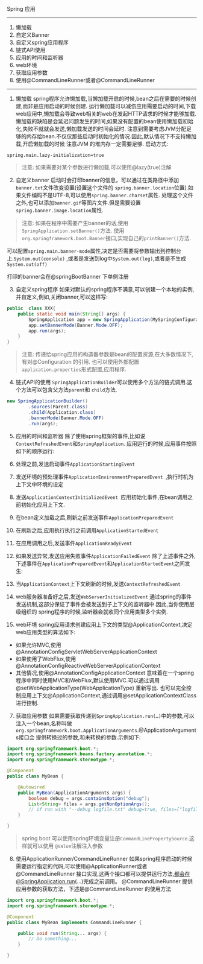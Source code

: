Spring 应用

---

1.  懒加载
2.  自定义Banner
3.  自定义spring应用程序
4.  链式API使用
5.  应用的时间和监听器
6.  web环境
7.  获取应用参数
8.  使用@CommandLineRunner或者@CommandLineRunner

---
1. 懒加载
spring程序允许懒加载,当懒加载开启的时候,bean之后在需要的时候创建,而非是应用启动的时候创建.
运行懒加载可以减伤应用需要启动的时间,下载web应用中,懒加载会导致web相关的web在发起HTTP请求的时候才能够加载.
懒加载的缺陷是会延迟问题发生的时间,如果没有配置的bean使用懒加载初始化,失败不就就会发送,懒加载发送的时间会延时.
注意到需要考虑JVM分配足够的内存给bean.不仅仅那些启动时初始化的情况.因此,默认情况下不支持懒加载,开启懒加载的时候
注意JVM 的堆内存一定需要足够.
启动方式:
```properties
spring.main.lazy-initialization=true
```
> 注意: 如果需要对某个参数进行懒加载,可以使用@lazy(true)注解

2. 自定义banner
启动时会打印banner的信息，可以通过在类路径中添加`banner.txt`文件改变设置(设置这个文件的
`spring.banner.location`位置).如果文件编码不是UTF-8,可以使用`spring.banner.charset`属性.
处理这个文件之外,也可以添加`banner.gif`等图片文件.但是需要设置`spring.banner.image.location`属性.

> 注意: 如果在程序中需要产生banner的话,使用`SpringApplication.setBanner()`方法.
> 使用`org.springframework.boot.Banner`接口,实现自己的`printBanner()`方法.

可以配置`spring.main.banner-mode`属性,决定是否需要将参数输出到控制台上.`System.out(console)`
,或者是发送到log中`System.out(log)`,或者是不生成`System.out(off)`

打印的banner会在@springBootBanner 下单例注册

3. 自定义spring程序
如果对默认的spring程序不满意,可以创建一个本地的实例,并自定义,例如,关闭banner,可以这样写:
```java
public  class XXX{
    public static void main(String[] args) {
        SpringApplication app = new SpringApplication(MySpringConfiguration.class);
        app.setBannerMode(Banner.Mode.OFF);
        app.run(args);
    }
}
```

> 注意: 传递给spring应用的构造器参数是bean的配置资源,在大多数情况下,有对@Configuration 的引用.
也可以使用外部配置`application.properties`形式配置,应用程序.

4. 链式API的使用
`SpringApplicationBuilder`可以使用多个方法的链式调用.这个方法可以包含父方法`parent`和
`child`方法.
```java
new SpringApplicationBuilder()
        .sources(Parent.class)
        .child(Application.class)
        .bannerMode(Banner.Mode.OFF)
        .run(args);
```

5. 应用的时间和监听器
除了使用spring框架的事件,比如说`ContextRefreshedEvent`和`SpringApplication`.
应用运行的时候,应用事件按照如下的顺序运行:
1. 处理之前,发送启动事件`ApplicationStartingEvent`
2. 发送环境的预处理事件`ApplicationEnvironmentPreparedEvent `,执行时机为上下文中环境的设定
3. 发送`ApplicationContextInitializedEvent `应用初始化事件,在bean调用之前初始化应用上下文.
4. 在bean定义加载之后,刷新之前发送事件`ApplicationPreparedEvent`
5. 在刷新之后,应用执行执行之前调用`ApplicationStartedEvent `
6. 在应用调用之后,发送事件`ApplicationReadyEvent`
7. 如果发送异常,发送应用失败事件`ApplicationFailedEvent`
除了上述事件之外,下述事件在`ApplicationPreparedEvent`和`ApplicationStartedEvent`之间发生:
1. 当`ApplicationContext`上下文刷新的时候,发送`ContextRefreshedEvent`
2. web服务器准备好之后,发送`WebServerInitializedEvent`
通过spring的事件发送机制,这部分保证了事件会被发送到子上下文的监听器中.因此,当你使用层级组织的
spring程序的时候,监听器会就收同个应用类型多个实例.

6. web环境
spring应用请求创建应用上下文的类型@ApplicationContext,决定web应用类型的算法如下:
+ 如果允许MVC,使用@AnnotationConfigServletWebServerApplicationContext
+ 如果使用了WebFlux,使用@AnnotationConfigReactiveWebServerApplicationContext
+ 其他情况,使用@AnnotationConfigApplicationContext
意味着在一个spring程序中同时使用MVC和WebFlux,默认使用MVC.可以通过调用@setWebApplicationType(WebApplicationType)
重新写出.
也可以完全控制应用上下文@ApplicationContext,通过调用@setApplicationContextClass
进行控制.

7. 获取应用参数
如果需要获取传递到`SpringApplication.run(…​)`中的参数,可以注入一个bean,名称叫做
`org.springframework.boot.ApplicationArguments`.@ApplicationArguments接口会
提供转换过的参数,和未转换的参数.示例如下:
```java
import org.springframework.boot.*;
import org.springframework.beans.factory.annotation.*;
import org.springframework.stereotype.*;

@Component
public class MyBean {

    @Autowired
    public MyBean(ApplicationArguments args) {
        boolean debug = args.containsOption("debug");
        List<String> files = args.getNonOptionArgs();
        // if run with "--debug logfile.txt" debug=true, files=["logfile.txt"]
    }

}
```
> spring boot 可以使用spring环境变量注册`CommandLinePropertySource`.这样就可以使用
> `@Value`注解注入参数

8. 使用ApplicationRunner/CommandLineRunner
如果spring程序启动的时候需要运行指定的代码,可以使用@ApplicationRunner或者@CommandLineRunner
接口实现,这两个接口都可以提供运行方法,都会在@SpringApplication.run(…​)完成之前调用。
@CommandLineRunner 提供应用参数的获取方法，下述是@CommandLineRunner 的使用方法
```java
import org.springframework.boot.*;
import org.springframework.stereotype.*;

@Component
public class MyBean implements CommandLineRunner {

    public void run(String... args) {
        // Do something...
    }

}
```